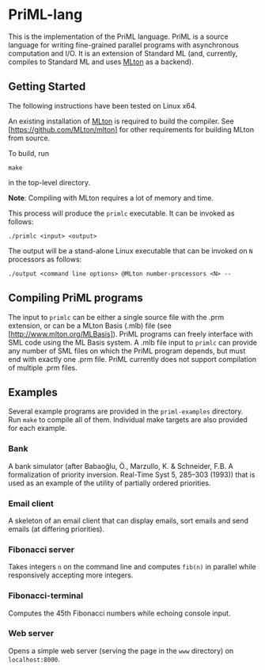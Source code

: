 # PriML-lang

This is the implementation of the PriML language. PriML is a source language for
writing fine-grained parallel programs with asynchronous computation and I/O.
It is an extension of Standard ML (and, currently, compiles to Standard ML and
uses [MLton](https://www.mlton.org) as a backend).

## Getting Started

The following instructions have been tested on Linux x64.

An existing installation of [MLton](https://www.mlton.org) 
is required to build the compiler.
See [https://github.com/MLton/mlton] for other requirements for building MLton from
source.

To build, run

    make

in the top-level directory.

**Note**: Compiling with MLton requires a lot of memory and time.

This process will produce the `primlc` executable. It can be invoked as follows:

    ./primlc <input> <output>

The output will be a stand-alone Linux executable that can be invoked on `N`
processors as follows:

    ./output <command line options> @MLton number-processors <N> --

## Compiling PriML programs

The input to `primlc` can be either a single source file with the .prm extension,
or can be a MLton Basis (.mlb) file (see [http://www.mlton.org/MLBasis]).
PriML programs can freely interface with SML code using the ML Basis system.
A .mlb file input to `primlc` can provide any number of SML files on which the
PriML program depends, but must end with exactly one .prm file. PriML currently
does not support compilation of multiple .prm files.

## Examples

Several example programs are provided in the `priml-examples` directory.
Run `make` to compile all of them. Individual make targets are also provided for
each example.

### Bank

A bank simulator (after Babaoğlu, Ö., Marzullo, K. & Schneider, F.B. A formalization of priority inversion. Real-Time Syst 5, 285–303 (1993))
that is used as an example of the utility of partially ordered priorities.

### Email client

A skeleton of an email client that can display emails, sort emails and send emails
(at differing priorities).

### Fibonacci server

Takes integers `n` on the command line and computes `fib(n)` in parallel while
responsively accepting more integers.

### Fibonacci-terminal

Computes the 45th Fibonacci numbers while echoing console input.

### Web server

Opens a simple web server (serving the page in the `www` directory) on
`localhost:8000`.
